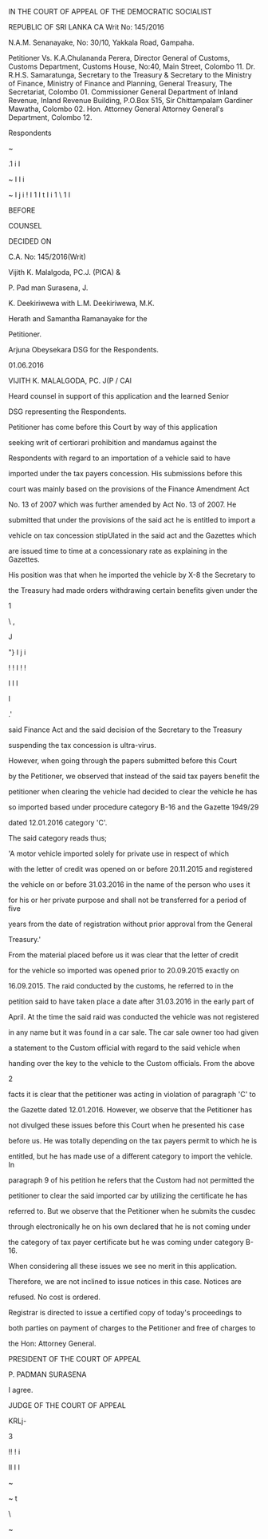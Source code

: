 IN THE COURT OF APPEAL OF THE DEMOCRATIC SOCIALIST

REPUBLIC OF SRI LANKA CA Writ No: 145/2016

N.A.M. Senanayake, No: 30/10, Yakkala Road, Gampaha.

Petitioner Vs. K.A.Chulananda Perera, Director General of Customs, Customs Department, Customs House, No:40, Main Street, Colombo 11. Dr. R.H.S. Samaratunga, Secretary to the Treasury & Secretary to the Ministry of Finance, Ministry of Finance and Planning, General Treasury, The Secretariat, Colombo 01. Commissioner General Department of Inland Revenue, Inland Revenue Building, P.O.Box 515, Sir Chittampalam Gardiner Mawatha, Colombo 02. Hon. Attorney General Attorney General's Department, Colombo 12.

Respondents

~

.1 i I

~ I I i

~ I j i ! I 1 I t I i 1 \ 1 I

BEFORE

COUNSEL

DECIDED ON

C.A. No: 145/2016(Writ)

Vijith K. Malalgoda, PC.J. (PICA) &

P. Pad man Surasena, J.

K. Deekiriwewa with L.M. Deekiriwewa, M.K.

Herath and Samantha Ramanayake for the

Petitioner.

Arjuna Obeysekara DSG for the Respondents.

01.06.2016

VIJITH K. MALALGODA, PC. J(P / CAl

Heard counsel in support of this application and the learned Senior

DSG representing the Respondents.

Petitioner has come before this Court by way of this application

seeking writ of certiorari prohibition and mandamus against the

Respondents with regard to an importation of a vehicle said to have

imported under the tax payers concession. His submissions before this

court was mainly based on the provisions of the Finance Amendment Act

No. 13 of 2007 which was further amended by Act No. 13 of 2007. He

submitted that under the provisions of the said act he is entitled to import a

vehicle on tax concession stipUlated in the said act and the Gazettes which

are issued time to time at a concessionary rate as explaining in the Gazettes.

His position was that when he imported the vehicle by X-8 the Secretary to

the Treasury had made orders withdrawing certain benefits given under the

1

\ ,

J

"} I j i

! ! I ! !

I I I

I

.'

said Finance Act and the said decision of the Secretary to the Treasury

suspending the tax concession is ultra-virus.

However, when going through the papers submitted before this Court

by the Petitioner, we observed that instead of the said tax payers benefit the

petitioner when clearing the vehicle had decided to clear the vehicle he has

so imported based under procedure category B-16 and the Gazette 1949/29

dated 12.01.2016 category 'C'.

The said category reads thus;

'A motor vehicle imported solely for private use in respect of which

with the letter of credit was opened on or before 20.11.2015 and registered

the vehicle on or before 31.03.2016 in the name of the person who uses it

for his or her private purpose and shall not be transferred for a period of five

years from the date of registration without prior approval from the General

Treasury.'

From the material placed before us it was clear that the letter of credit

for the vehicle so imported was opened prior to 20.09.2015 exactly on

16.09.2015. The raid conducted by the customs, he referred to in the

petition said to have taken place a date after 31.03.2016 in the early part of

April. At the time the said raid was conducted the vehicle was not registered

in any name but it was found in a car sale. The car sale owner too had given

a statement to the Custom official with regard to the said vehicle when

handing over the key to the vehicle to the Custom officials. From the above

2

facts it is clear that the petitioner was acting in violation of paragraph 'C' to

the Gazette dated 12.01.2016. However, we observe that the Petitioner has

not divulged these issues before this Court when he presented his case

before us. He was totally depending on the tax payers permit to which he is

entitled, but he has made use of a different category to import the vehicle. In

paragraph 9 of his petition he refers that the Custom had not permitted the

petitioner to clear the said imported car by utilizing the certificate he has

referred to. But we observe that the Petitioner when he submits the cusdec

through electronically he on his own declared that he is not coming under

the category of tax payer certificate but he was coming under category B-16.

When considering all these issues we see no merit in this application.

Therefore, we are not inclined to issue notices in this case. Notices are

refused. No cost is ordered.

Registrar is directed to issue a certified copy of today's proceedings to

both parties on payment of charges to the Petitioner and free of charges to

the Hon: Attorney General.

PRESIDENT OF THE COURT OF APPEAL

P. PADMAN SURASENA

I agree.

JUDGE OF THE COURT OF APPEAL

KRLj-

3

!! ! i

II I I

~

~ t

\

~